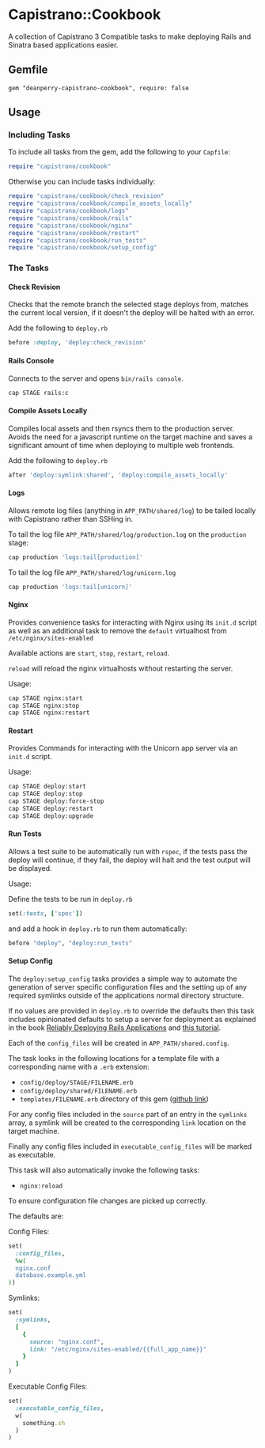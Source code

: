 # Capistrano::Cookbook

A collection of Capistrano 3 Compatible tasks to make deploying Rails and Sinatra based applications easier.

## Gemfile

    gem "deanperry-capistrano-cookbook", require: false

## Usage

### Including Tasks

To include all tasks from the gem, add the following to your `Capfile`:

```ruby
require "capistrano/cookbook"
```

Otherwise you can include tasks individually:

```ruby
require "capistrano/cookbook/check_revision"
require "capistrano/cookbook/compile_assets_locally"
require "capistrano/cookbook/logs"
require "capistrano/cookbook/rails"
require "capistrano/cookbook/nginx"
require "capistrano/cookbook/restart"
require "capistrano/cookbook/run_tests"
require "capistrano/cookbook/setup_config"
```

### The Tasks

#### Check Revision

Checks that the remote branch the selected stage deploys from, matches the current local version, if it doesn't the deploy will be halted with an error. 

Add the following to `deploy.rb`

```ruby
before :deploy, 'deploy:check_revision'
```

#### Rails Console

Connects to the server and opens `bin/rails console`.

```bash
cap STAGE rails:c
```

#### Compile Assets Locally

Compiles local assets and then rsyncs them to the production server. Avoids the need for a javascript runtime on the target machine and saves a significant amount of time when deploying to multiple web frontends.

Add the following to `deploy.rb`

``` ruby
after 'deploy:symlink:shared', 'deploy:compile_assets_locally'
```

#### Logs

Allows remote log files (anything in `APP_PATH/shared/log`) to be tailed locally with Capistrano rather than SSHing in.

To tail the log file `APP_PATH/shared/log/production.log` on the `production` stage:

``` bash
cap production 'logs:tail[production]'
```

To tail the log file `APP_PATH/shared/log/unicorn.log`

``` bash
cap production 'logs:tail[unicorn]'
```
#### Nginx

Provides convenience tasks for interacting with Nginx using its `init.d` script as well as an additional task to remove the `default` virtualhost from `/etc/nginx/sites-enabled`

Available actions are `start`, `stop`, `restart`, `reload`.

`reload` will reload the nginx virtualhosts without restarting the server.

Usage:

```bash
cap STAGE nginx:start
cap STAGE nginx:stop
cap STAGE nginx:restart
```

#### Restart

Provides Commands for interacting with the Unicorn app server via an `init.d` script.

Usage:

``` bash
cap STAGE deploy:start
cap STAGE deploy:stop
cap STAGE deploy:force-stop
cap STAGE deploy:restart
cap STAGE deploy:upgrade
```

#### Run Tests

Allows a test suite to be automatically run with `rspec`, if the tests pass the deploy will continue, if they fail, the deploy will halt and the test output will be displayed.

Usage:

Define the tests to be run in `deploy.rb`

``` ruby
set(:tests, ['spec'])
```

and add a hook in `deploy.rb` to run them automatically:

``` ruby
before "deploy", "deploy:run_tests"
```

#### Setup Config

The `deploy:setup_config` tasks provides a simple way to automate the generation of server specific configuration files and the setting up of any required symlinks outside of the applications normal directory structure.

If no values are provided in `deploy.rb` to override the defaults then this task includes opinionated defaults to setup a server for deployment as explained in the book [Reliably Deploying Rails Applications](https://leanpub.com/deploying_rails_applications) and [this tutorial](http://www.talkingquickly.co.uk/2014/01/deploying-rails-apps-to-a-vps-with-capistrano-v3/).

Each of the `config_files` will be created in `APP_PATH/shared.config`.

The task looks in the following locations for a template file with a corresponding name with a `.erb` extension:

* `config/deploy/STAGE/FILENAME.erb`
* `config/deploy/shared/FILENAME.erb`
* `templates/FILENAME.erb` directory of this gem ([github link](https://github.com/TalkingQuickly/capistrano-cookbook/tree/master/lib/capistrano/cookbook/templates))  

For any config files included in the `source` part of an entry in the `symlinks` array, a symlink will be created to the corresponding `link` location on the target machine.

Finally any config files included in `executable_config_files` will be marked as executable.

This task will also automatically invoke the following tasks:

* `nginx:reload`

To ensure configuration file changes are picked up correctly.

The defaults are:

Config Files:

``` ruby
set(
  :config_files,
  %w(
  nginx.conf
  database.example.yml
))
```

Symlinks:

```ruby
set(
  :symlinks,
  [
    {
      source: "nginx.conf",
      link: "/etc/nginx/sites-enabled/{{full_app_name}}"
    }
  ]
)
```

Executable Config Files:

```ruby
set(
  :executable_config_files,
  w(
    something.sh
  )
)
```